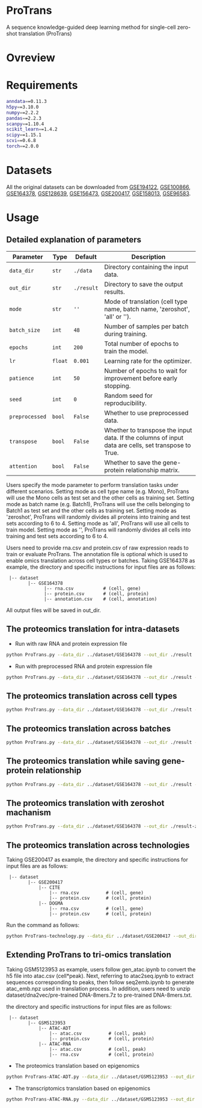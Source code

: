 # ProTrans
A sequence knowledge-guided deep learning method for single-cell zero-shot translation (ProTrans)
# Ovreview

# Requirements
```Bash
anndata==0.11.3
h5py==3.10.0
numpy==2.2.2
pandas==2.2.3
scanpy==1.10.4
scikit_learn==1.4.2
scipy==1.15.1
scvi==0.6.8
torch==2.0.0
```

# Datasets
All the original datasets can be downloaded from [GSE194122](https://www.ncbi.nlm.nih.gov/geo/query/acc.cgi?acc=GSE194122), [GSE100866](https://www.ncbi.nlm.nih.gov/geo/query/acc.cgi?acc=GSE100866), [GSE164378](https://www.ncbi.nlm.nih.gov/geo/query/acc.cgi?acc=GSE164378), [GSE128639](https://www.ncbi.nlm.nih.gov/geo/query/acc.cgi?acc=GSE128639), [GSE156473](https://www.ncbi.nlm.nih.gov/geo/query/acc.cgi?acc=GSE156473), [GSE200417](https://www.ncbi.nlm.nih.gov/geo/query/acc.cgi?acc=GSE200417), [GSE158013](https://www.ncbi.nlm.nih.gov/geo/query/acc.cgi?acc=GSE158013), [GSE96583](https://www.ncbi.nlm.nih.gov/geo/query/acc.cgi?acc=GSE96583).

# Usage

## Detailed explanation of parameters
| Parameter | Type | Default | Description |
| --- | --- | --- | --- |
| `data_dir` | `str` | `./data` | Directory containing the input data. |
| `out_dir` | `str` | `./result` | Directory to save the output results. |
| `mode` | `str` | `''` | Mode of translation (cell type name, batch name, 'zeroshot', 'all' or ''). |
| `batch_size` | `int` | `48` | Number of samples per batch during training. |
| `epochs` | `int` | `200` | Total number of epochs to train the model. |
| `lr` | `float` | `0.001` | Learning rate for the optimizer. |
| `patience` | `int` | `50` | Number of epochs to wait for improvement before early stopping. |
| `seed` | `int` | `0` | Random seed for reproducibility. |
| `preprocessed` | `bool` | `False` | Whether to use preprocessed data. |
| `transpose` | `bool` | `False` | Whether to transpose the input data. If the columns of input data are cells, set transpose to True. |
| `attention` | `bool` | `False` | Whether to save the gene-protein relationship matrix. |

Users specify the mode parameter to perform translation tasks under different scenarios.
Setting mode as cell type name (e.g. Mono), ProTrans will use the Mono cells as test set and the other cells as training set.
Setting mode as batch name (e.g. Batch1), ProTrans will use the cells belonging to Batch1 as test set and the other cells as training set.
Setting mode as 'zeroshot', ProTrans will randomly divides all proteins into training and test sets according to 6 to 4.
Setting mode as 'all', ProTrans will use all cells to train model.
Setting mode as '', ProTrans will randomly divides all cells into training and test sets according to 6 to 4. 

Users need to provide rna.csv and protein.csv of raw expression reads to train or evaluate ProTrans. The annotation file is optional which is used to enable omics translation across cell types or batches. Taking GSE164378 as example, the directory and specific instructions for input files are as follows:
```
 |-- dataset
        |-- GSE164378
              |-- rna.csv           # (cell, gene)
              |-- protein.csv       # (cell, protein)
              |-- annotation.csv    # (cell, annotation)    
```
All output files will be saved in out_dir.

## The proteomics translation for intra-datasets
- Run with raw RNA and protein expression file
```Bash
python ProTrans.py --data_dir ../dataset/GSE164378 --out_dir ./result
```
- Run with preprocessed RNA and protein expression file
```Bash
python ProTrans.py --data_dir ../dataset/GSE164378 --out_dir ./result --preprocessed True
```
## The proteomics translation across cell types
```Bash
python ProTrans.py --data_dir ../dataset/GSE164378 --out_dir ./result --preprocessed True --mode Mono
```
## The proteomics translation across batches
```Bash
python ProTrans.py --data_dir ../dataset/GSE164378 --out_dir ./result --preprocessed True --mode Batch1
```
## The proteomics translation while saving gene-protein relationship
```Bash
python ProTrans.py --data_dir ../dataset/GSE164378 --out_dir ./result --preprocessed True --mode all --attention True
```
##  The proteomics translation with zeroshot machanism
```Bash
python ProTrans.py --data_dir ../dataset/GSE164378 --out_dir ./result-zeroshot --preprocessed True --mode zeroshot
```
## The proteomics translation across technologies
Taking GSE200417 as example, the directory and specific instructions for input files are as follows:
```
 |-- dataset
        |-- GSE200417
            |-- CITE
                |-- rna.csv          # (cell, gene)
                |-- protein.csv      # (cell, protein)      
            |-- DOGMA
                |-- rna.csv          # (cell, gene)
                |-- protein.csv      # (cell, protein)
```
Run the command as follows:
```Bash
python ProTrans-technology.py --data_dir ../dataset/GSE200417 --out_dir ./result
```
## Extending ProTrans to tri-omics translation
Taking GSM5123953 as example, users follow gen_atac.ipynb to convert the h5 file into atac.csv (cell*peak). Next, referring to atac2seq.ipynb to extract sequences corresponding to peaks, then follow seq2emb.ipynb to generate atac_emb.npz used in translation process. In addition, users need to unzip dataset/dna2vec/pre-trained DNA-8mers.7z to pre-trained DNA-8mers.txt.

the directory and specific instructions for input files are as follows:
```
 |-- dataset
        |-- GSM5123953
            |-- ATAC-ADT
                |-- atac.csv          # (cell, peak)
                |-- protein.csv       # (cell, protein)      
            |-- ATAC-RNA
                |-- atac.csv          # (cell, peak)
                |-- rna.csv           # (cell, protein)
```
- The proteomics translation based on epigenomics
```Bash
python ProTrans-ATAC-ADT.py --data_dir ../dataset/GSM5123953 --out_dir ./result
```

- The transcriptomics translation based on epigenomics
```Bash
python ProTrans-ATAC-RNA.py --data_dir ../dataset/GSM5123953 --out_dir ./result
```

